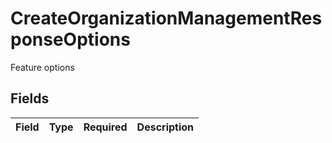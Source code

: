 # CreateOrganizationManagementResponseOptions

Feature options


## Fields

| Field       | Type        | Required    | Description |
| ----------- | ----------- | ----------- | ----------- |
